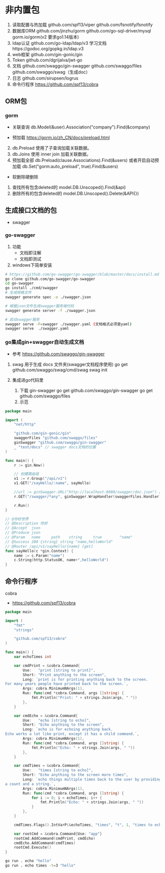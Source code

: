 # 非内置包
1. 读取配置与热加载  github.com/spf13/viper  github.com/fsnotify/fsnotify
2. 数据库ORM github.com/jinzhu/gorm  github.com/go-sql-driver/mysql  gorm.io/gorm(v2 要求go1.14版本)
3. ldap认证 github.com/go-ldap/ldap/v3 学习文档https://godoc.org/gopkg.in/ldap.v3
4. web框架 github.com/gin-gonic/gin
5. Token github.com/dgrijalva/jwt-go
6. 文档 github.com/swaggo/gin-swagger  github.com/swaggo/files   github.com/swaggo/swag（生成doc）
7. 日志 github.com/sirupsen/logrus
8. 命令行程序 https://github.com/spf13/cobra

## ORM包
### gorm
- 关联查询
db.Model(&user).Association("company").Find(&company)

- 预加载
https://gorm.io/zh_CN/docs/preload.html
2. db.Preload 使用了子查询加载关联数据。
3. db.Joins 使用 inner join 加载关联数据。
3. 预加载全部 db.Preload(clause.Associations).Find(&users) 或者开启自动预加载 db.Set("gorm:auto_preload", true).Find(&users)

- 软删除硬删除
1. 查找所有包含deleted的 model.DB.Unscoped().Find(&api)
2. 删除所有的包含deleted的 model.DB.Unscoped().Delete(&API{})

## 生成接口文档的包 
- swagger
### go-swagger
1. 功能
    - 文档即注解
    - 文档即测试
2. windows下简单安装
```bash
# https://github.com/go-swagger/go-swagger/blob/master/docs/install.md
go clone github.com/go-swagger/go-swagger
cd go-swagger
go install ./cmd/swagger
# 生成规格文件
swagger generate spec -o ./swagger.json  

# 根据json文件生成swagger服务端代码
swagger generate server -f ./swagger.json

# 启动swagger服务
swagger serve -F=swagger ./swagger.yaml (文档格式必须是yaml)
swagger serve  ./swagger.yaml
```
### go集成gin+swagger自动生成文档
- 参考 https://github.com/swaggo/gin-swagger
1. swag 用于生成 docs 文件夹(swagger文档程序使用)
    go get github.com/swaggo/swag/cmd/swag
    swag init

2. 集成进go代码里
    1. 下载 gin-swagger 
        go get github.com/swaggo/gin-swagger
        go get github.com/swaggo/files
    2. 示范
```go
package main

import (
	"net/http"

	"github.com/gin-gonic/gin"
	swaggerFiles "github.com/swaggo/files"
	ginSwagger "github.com/swaggo/gin-swagger"
	_ "test/docs" // swagger docs文档的位置
)

func main() {
	r := gin.New()

	// 创建路由组
	v1 := r.Group("/api/v1")
	v1.GET("/sayHello/:name", sayHello)

	//url := ginSwagger.URL("http://localhost:8080/swagger/doc.json") // The url pointing to API definition
	r.GET("/swagger/*any", ginSwagger.WrapHandler(swaggerFiles.Handler))

	r.Run()
}

// @你好世界
// @Description 你好
// @Accept  json
// @Produce json
// @Param   name     path    string     true        "name"
// @Success 200 {string} string	"name,helloWorld"
// @Router /api/v1/sayHello/{name} [get]
func sayHello(c *gin.Context) {
	name := c.Param("name")
	c.String(http.StatusOK, name+",helloWorld")
}
```

## 命令行程序
cobra
- https://github.com/spf13/cobra
```go
package main

import (
	"fmt"
	"strings"

	"github.com/spf13/cobra"
)

func main() {
	var echoTimes int

	var cmdPrint = &cobra.Command{
		Use:   "print [string to print]",
		Short: "Print anything to the screen",
		Long: `print is for printing anything back to the screen.
For many years people have printed back to the screen.`,
		Args: cobra.MinimumNArgs(1),
		Run: func(cmd *cobra.Command, args []string) {
			fmt.Println("Print: " + strings.Join(args, " "))
		},
	}

	var cmdEcho = &cobra.Command{
		Use:   "echo [string to echo]",
		Short: "Echo anything to the screen",
		Long: `echo is for echoing anything back.
Echo works a lot like print, except it has a child command.`,
		Args: cobra.MinimumNArgs(1),
		Run: func(cmd *cobra.Command, args []string) {
			fmt.Println("Echo: " + strings.Join(args, " "))
		},
	}

	var cmdTimes = &cobra.Command{
		Use:   "times [string to echo]",
		Short: "Echo anything to the screen more times",
		Long: `echo things multiple times back to the user by providing
a count and a string.`,
		Args: cobra.MinimumNArgs(1),
		Run: func(cmd *cobra.Command, args []string) {
			for i := 0; i < echoTimes; i++ {
				fmt.Println("Echo: " + strings.Join(args, " "))
			}
		},
	}

	cmdTimes.Flags().IntVarP(&echoTimes, "times", "t", 1, "times to echo the input")

	var rootCmd = &cobra.Command{Use: "app"}
	rootCmd.AddCommand(cmdPrint, cmdEcho)
	cmdEcho.AddCommand(cmdTimes)
	rootCmd.Execute()
}

```
```bash
go run . echo "hello"
go run . echo times -t=3 "hello"
```
